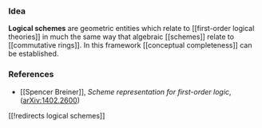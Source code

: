 ### Idea

**Logical schemes** are geometric entities which relate to [[first-order logical theories]] in much the same way that algebraic [[schemes]] relate to [[commutative rings]]. In this framework [[conceptual completeness]] can be established. 

### References

* [[Spencer Breiner]], _Scheme representation for first-order logic_, ([arXiv:1402.2600](http://arxiv.org/abs/1402.2600))

[[!redirects logical schemes]]
